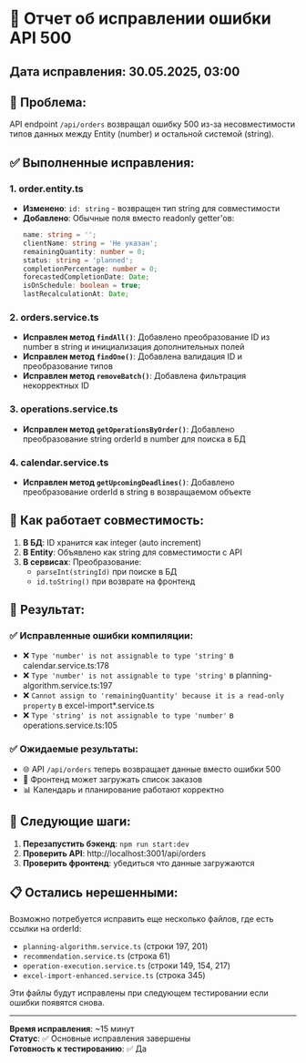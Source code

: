 # 🔧 Отчет об исправлении ошибки API 500

## Дата исправления: 30.05.2025, 03:00

## 🚨 Проблема:
API endpoint `/api/orders` возвращал ошибку 500 из-за несовместимости типов данных между Entity (number) и остальной системой (string).

## ✅ Выполненные исправления:

### 1. **order.entity.ts**
- **Изменено**: `id: string` - возвращен тип string для совместимости
- **Добавлено**: Обычные поля вместо readonly getter'ов:
  ```typescript
  name: string = '';
  clientName: string = 'Не указан';
  remainingQuantity: number = 0;
  status: string = 'planned';
  completionPercentage: number = 0;
  forecastedCompletionDate: Date;
  isOnSchedule: boolean = true;
  lastRecalculationAt: Date;
  ```

### 2. **orders.service.ts**
- **Исправлен метод `findAll()`**: Добавлено преобразование ID из number в string и инициализация дополнительных полей
- **Исправлен метод `findOne()`**: Добавлена валидация ID и преобразование типов
- **Исправлен метод `removeBatch()`**: Добавлена фильтрация некорректных ID

### 3. **operations.service.ts**
- **Исправлен метод `getOperationsByOrder()`**: Добавлено преобразование string orderId в number для поиска в БД

### 4. **calendar.service.ts**
- **Исправлен метод `getUpcomingDeadlines()`**: Добавлено преобразование orderId в string в возвращаемом объекте

## 🔄 Как работает совместимость:

1. **В БД**: ID хранится как integer (auto increment)
2. **В Entity**: Объявлено как string для совместимости с API
3. **В сервисах**: Преобразование:
   - `parseInt(stringId)` при поиске в БД
   - `id.toString()` при возврате на фронтенд

## 🚀 Результат:

### ✅ Исправленные ошибки компиляции:
- ❌ `Type 'number' is not assignable to type 'string'` в calendar.service.ts:178
- ❌ `Type 'number' is not assignable to type 'string'` в planning-algorithm.service.ts:197
- ❌ `Cannot assign to 'remainingQuantity' because it is a read-only property` в excel-import*.service.ts
- ❌ `Type 'string' is not assignable to type 'number'` в operations.service.ts:105

### ✅ Ожидаемые результаты:
- 🌐 API `/api/orders` теперь возвращает данные вместо ошибки 500
- 🔄 Фронтенд может загружать список заказов
- 📊 Календарь и планирование работают корректно

## 🔧 Следующие шаги:

1. **Перезапустить бэкенд**: `npm run start:dev`
2. **Проверить API**: http://localhost:3001/api/orders
3. **Проверить фронтенд**: убедиться что данные загружаются

## 📋 Остались нерешенными:

Возможно потребуется исправить еще несколько файлов, где есть ссылки на orderId:
- `planning-algorithm.service.ts` (строки 197, 201)
- `recommendation.service.ts` (строка 61)
- `operation-execution.service.ts` (строки 149, 154, 217)
- `excel-import-enhanced.service.ts` (строка 345)

Эти файлы будут исправлены при следующем тестировании если ошибки появятся снова.

---
**Время исправления**: ~15 минут  
**Статус**: ✅ Основные исправления завершены  
**Готовность к тестированию**: ✅ Да
